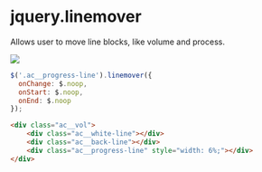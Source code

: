 jquery.linemover
================

Allows user to move line blocks, like volume and process.

![](http://i.imgur.com/qOvF1Tv.png)

```javascript
$('.ac__progress-line').linemover({
  onChange: $.noop,
  onStart: $.noop,
  onEnd: $.noop
});
```

```html
<div class="ac__vol">
	<div class="ac__white-line"></div>
	<div class="ac__back-line"></div>
	<div class="ac__progress-line" style="width: 6%;"></div>
</div>
```
